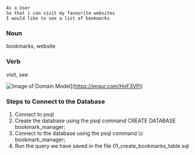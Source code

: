 ```
As a User
So that i can visit my favourite websites
I would like to see a list of bookmarks
```

### Noun
bookmarks, website

### Verb
visit, see

![Image of Domain Model](https://imgur.com/HnF3VPj)](https://imgur.com/HnF3VPj)

### Steps to Connect to the Database
1. Connect to psql
2. Create the database using the psql command CREATE DATABASE bookmark_manager;
3. Connect to the database using the psql command \c bookmark_manager;
4. Run the query we have saved in the file 01_create_bookmarks_table.sql
